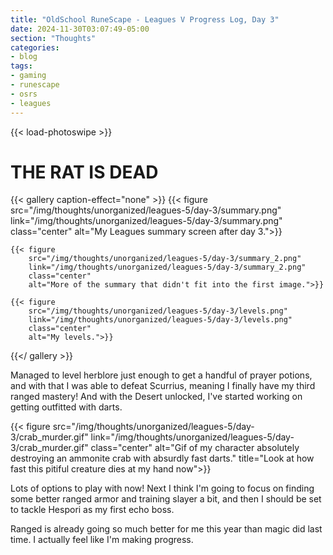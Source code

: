 ```yaml
---
title: "OldSchool RuneScape - Leagues V Progress Log, Day 3"
date: 2024-11-30T03:07:49-05:00
section: "Thoughts"
categories:
- blog
tags:
- gaming
- runescape
- osrs
- leagues
---
```


{{< load-photoswipe >}}

# THE RAT IS DEAD

{{< gallery caption-effect="none" >}}
    {{< figure
        src="/img/thoughts/unorganized/leagues-5/day-3/summary.png"
        link="/img/thoughts/unorganized/leagues-5/day-3/summary.png"
        class="center"
        alt="My Leagues summary screen after day 3.">}}

    {{< figure
        src="/img/thoughts/unorganized/leagues-5/day-3/summary_2.png"
        link="/img/thoughts/unorganized/leagues-5/day-3/summary_2.png"
        class="center"
        alt="More of the summary that didn't fit into the first image.">}}

    {{< figure
        src="/img/thoughts/unorganized/leagues-5/day-3/levels.png"
        link="/img/thoughts/unorganized/leagues-5/day-3/levels.png"
        class="center"
        alt="My levels.">}}
{{</ gallery >}}

Managed to level herblore just enough to get a handful of prayer potions, and with that I was able to defeat Scurrius, meaning I finally have my third ranged mastery! And with the Desert unlocked, I've started working on getting outfitted with darts.

{{< figure
    src="/img/thoughts/unorganized/leagues-5/day-3/crab_murder.gif"
    link="/img/thoughts/unorganized/leagues-5/day-3/crab_murder.gif"
    class="center"
    alt="Gif of my character absolutely destroying an ammonite crab with absurdly fast darts."
    title="Look at how fast this pitiful creature dies at my hand now">}}

Lots of options to play with now! Next I think I'm going to focus on finding some better ranged armor and training slayer a bit, and then I should be set to tackle Hespori as my first echo boss.

Ranged is already going so much better for me this year than magic did last time. I actually feel like I'm making progress.